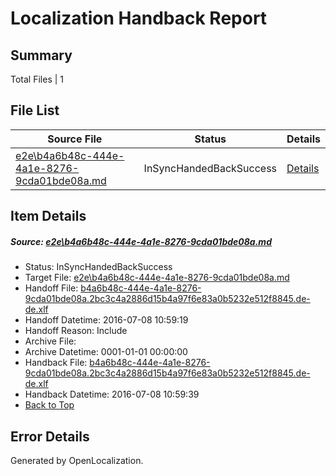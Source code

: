 # <a name='report-top'></a> Localization Handback Report

## Summary
 Total Files | 1

## File List
 Source File | Status | Details 
 ----------- | ------ | ------- 
 [e2e\b4a6b48c-444e-4a1e-8276-9cda01bde08a.md](https://github.com/OpenLocalizationTestOrg/oltest/blob/b9dd14daa758126ea50637633ec2c41cbb2aa29c/e2e/b4a6b48c-444e-4a1e-8276-9cda01bde08a.md) | InSyncHandedBackSuccess | [Details](#37bbc4611ff679a4b23fb4f1bc2c9cff6a05a0d11)

## Item Details
##### <a name='37bbc4611ff679a4b23fb4f1bc2c9cff6a05a0d11'></a> Source: [e2e\b4a6b48c-444e-4a1e-8276-9cda01bde08a.md](https://github.com/OpenLocalizationTestOrg/oltest/blob/b9dd14daa758126ea50637633ec2c41cbb2aa29c/e2e/b4a6b48c-444e-4a1e-8276-9cda01bde08a.md)
* Status: InSyncHandedBackSuccess
* Target File: [e2e\b4a6b48c-444e-4a1e-8276-9cda01bde08a.md](https://github.com/OpenLocalizationTestOrg/oltest-dede-fly/blob/d3a18e5061dc309cf2d614fe23cfd0a3ac02b3ea/e2e/b4a6b48c-444e-4a1e-8276-9cda01bde08a.md)
* Handoff File: [b4a6b48c-444e-4a1e-8276-9cda01bde08a.2bc3c4a2886d15b4a97f6e83a0b5232e512f8845.de-de.xlf](https://github.com/OpenLocalizationTestOrg/olhandoff-e2e/blob/97c98365865565292a05bd308362b1677dea0b9c/ol-handoff/OpenLocalizationTestOrg/oltest-dede-fly/ci/ht/b4a6b48c-444e-4a1e-8276-9cda01bde08a.2bc3c4a2886d15b4a97f6e83a0b5232e512f8845.de-de.xlf)
* Handoff Datetime: 2016-07-08 10:59:19
* Handoff Reason: Include
* Archive File: 
* Archive Datetime: 0001-01-01 00:00:00
* Handback File: [b4a6b48c-444e-4a1e-8276-9cda01bde08a.2bc3c4a2886d15b4a97f6e83a0b5232e512f8845.de-de.xlf](https://github.com/OpenLocalizationTestOrg/olhandback-e2e/blob/4857005eed2bbb3569cd05efd6a04b8891a718f8/ol-handback/OpenLocalizationTestOrg/oltest-dede-fly/ci/ht/b4a6b48c-444e-4a1e-8276-9cda01bde08a.2bc3c4a2886d15b4a97f6e83a0b5232e512f8845.de-de.xlf)
* Handback Datetime: 2016-07-08 10:59:39
* [Back to Top](#report-top)


## Error Details

Generated by OpenLocalization.
